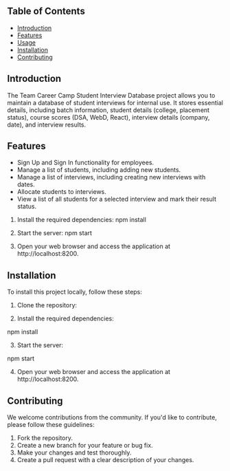 

## Table of Contents
- [Introduction](#introduction)
- [Features](#features)
- [Usage](#usage)
- [Installation](#installation)
- [Contributing](#contributing)

## Introduction
The Team Career Camp Student Interview Database project allows you to maintain a database of student interviews for internal use. It stores essential details, including batch information, student details (college, placement status), course scores (DSA, WebD, React), interview details (company, date), and interview results.

## Features
- Sign Up and Sign In functionality for employees.
- Manage a list of students, including adding new students.
- Manage a list of interviews, including creating new interviews with dates.
- Allocate students to interviews.
- View a list of all students for a selected interview and mark their result status.



1. Install the required dependencies:
npm install

2. Start the server:
npm start

3. Open your web browser and access the application at http://localhost:8200.

## Installation
To install this project locally, follow these steps:

1. Clone the repository:



2. Install the required dependencies:

npm install

3. Start the server:

npm start

4. Open your web browser and access the application at http://localhost:8200.

## Contributing
We welcome contributions from the community. If you'd like to contribute, please follow these guidelines:

1. Fork the repository.
2. Create a new branch for your feature or bug fix.
3. Make your changes and test thoroughly.
4. Create a pull request with a clear description of your changes.


